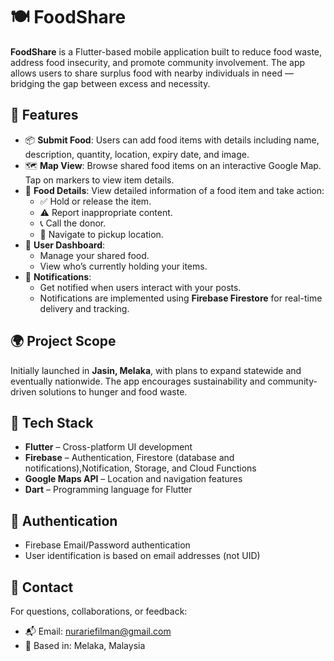 # 🍽️ FoodShare

**FoodShare** is a Flutter-based mobile application built to reduce food waste, address food insecurity, and promote community involvement. The app allows users to share surplus food with nearby individuals in need — bridging the gap between excess and necessity.

## 📱 Features

- 📦 **Submit Food**: Users can add food items with details including name, description, quantity, location, expiry date, and image.
- 🗺️ **Map View**: Browse shared food items on an interactive Google Map. Tap on markers to view item details.
- 📄 **Food Details**: View detailed information of a food item and take action:
  - ✅ Hold or release the item.
  - ⚠️ Report inappropriate content.
  - 📞 Call the donor.
  - 📍 Navigate to pickup location.
- 👤 **User Dashboard**:
  - Manage your shared food.
  - View who’s currently holding your items.
- 🔔 **Notifications**:
  - Get notified when users interact with your posts.
  - Notifications are implemented using **Firebase Firestore** for real-time delivery and tracking.

## 🌍 Project Scope

Initially launched in **Jasin, Melaka**, with plans to expand statewide and eventually nationwide. The app encourages sustainability and community-driven solutions to hunger and food waste.

## 🧰 Tech Stack

- **Flutter** – Cross-platform UI development
- **Firebase** – Authentication, Firestore (database and notifications),Notification, Storage, and Cloud Functions
- **Google Maps API** – Location and navigation features
- **Dart** – Programming language for Flutter

## 🔐 Authentication

- Firebase Email/Password authentication
- User identification is based on email addresses (not UID)

## 📧 Contact

For questions, collaborations, or feedback:

- 📬 Email: nurariefilman@gmail.com  
- 📍 Based in:  Melaka, Malaysia
